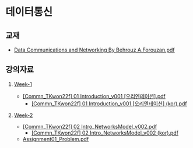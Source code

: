 # 데이터통신

## 교재

* [Data Communications and Networking By Behrouz A.Forouzan.pdf](./Data%20Communications%20and%20Networking%20By%20Behrouz%20A.Forouzan.pdf)

## 강의자료

1. [Week-1](./Week-1)
	* [[Commn_TKwon22f] 01 Introduction_v001 [오리엔테이션].pdf](./Week-1/%5BCommn_TKwon22f%5D%2001%20Introduction_v001%20%5B%EC%98%A4%EB%A6%AC%EC%97%94%ED%85%8C%EC%9D%B4%EC%85%98%5D.pdf)
		* [[Commn_TKwon22f] 01 Introduction_v001 [오리엔테이션] (kor).pdf](./Week-1/%5BCommn_TKwon22f%5D%2001%20Introduction_v001%20%5B%EC%98%A4%EB%A6%AC%EC%97%94%ED%85%8C%EC%9D%B4%EC%85%98%5D%20(kor).pdf)

 
2. [Week-2](./Week-2)
	* [[Commn_TKwon22f] 02 Intro_NetworksModel_v002.pdf](./Week-2/%5BCommn_TKwon22f%5D%2002%20Intro_NetworksModel_v002.pdf)
		* [[Commn_TKwon22f] 02 Intro_NetworksModel_v002 (kor).pdf](./Week-2/%5BCommn_TKwon22f%5D%2002%20Intro_NetworksModel_v002%20(kor).pdf)
	* [Assignment01_Problem.pdf](./Week-2/Assignment01_Problem.pdf)
	



